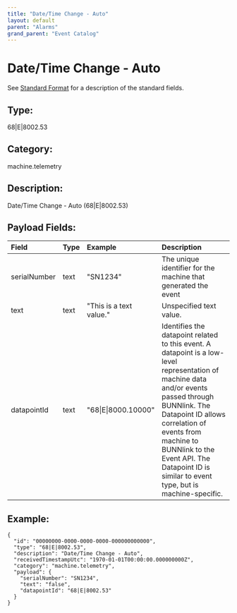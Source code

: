 ```yaml
---
title: "Date/Time Change - Auto"
layout: default
parent: "Alarms"
grand_parent: "Event Catalog"
---
```


# Date/Time Change - Auto

See [Standard Format](/event-subscriptions/event-format) for a description of the standard fields.

## Type:

68\|E\|8002.53

## Category:

machine.telemetry

## Description: 

Date/Time Change - Auto (68\|E\|8002.53)

## Payload Fields:

| Field | Type | Example | Description |
|:------|:-----|:--------|:------------|
| serialNumber | text | "SN1234" | The unique identifier for the machine that generated the event |
| text | text | "This is a text value." | Unspecified text value. |
| datapointId | text | "68\|E\|8000.10000" | Identifies the datapoint related to this event. A datapoint is a low-level representation of machine data and/or events passed through BUNNlink. The Datapoint ID allows correlation of events from machine to BUNNlink to the Event API. The Datapoint ID is similar to event type, but is machine-specific. |

## Example:

```
{
  "id": "00000000-0000-0000-0000-000000000000",
  "type": "68|E|8002.53",
  "description": "Date/Time Change - Auto",
  "receivedTimestampUtc": "1970-01-01T00:00:00.000000000Z",
  "category": "machine.telemetry",
  "payload": {
    "serialNumber": "SN1234",
    "text": "false",
    "datapointId": "68|E|8002.53"
  }
}
```
